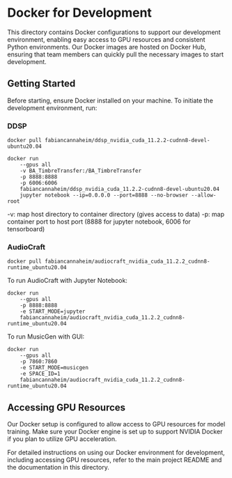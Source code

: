 # Docker for Development

This directory contains Docker configurations to support our development environment, enabling easy access to GPU resources and consistent Python environments. Our Docker images are hosted on Docker Hub, ensuring that team members can quickly pull the necessary images to start development.

## Getting Started

Before starting, ensure Docker  installed on your machine. To initiate the development environment, run:

### DDSP
```
docker pull fabiancannaheim/ddsp_nvidia_cuda_11.2.2-cudnn8-devel-ubuntu20.04
```
```
docker run 
    --gpus all 
    -v BA_TimbreTransfer:/BA_TimbreTransfer 
    -p 8888:8888 
    -p 6006:6006 
    fabiancannaheim/ddsp_nvidia_cuda_11.2.2-cudnn8-devel-ubuntu20.04
    jupyter notebook --ip=0.0.0.0 --port=8888 --no-browser --allow-root
```

-v: map host directory to container directory (gives access to data)
-p: map container port to host port (8888 for jupyter notebook, 6006 for tensorboard)

### AudioCraft
```
docker pull fabiancannaheim/audiocraft_nvidia_cuda_11.2.2_cudnn8-runtime_ubuntu20.04
```
To run AudioCraft with Jupyter Notebook:<br>
```
docker run 
    --gpus all 
    -p 8888:8888
    -e START_MODE=jupyter 
    fabiancannaheim/audiocraft_nvidia_cuda_11.2.2_cudnn8-runtime_ubuntu20.04
```
To run MusicGen with GUI:<br>
```
docker run 
    --gpus all 
    -p 7860:7860 
    -e START_MODE=musicgen 
    -e SPACE_ID=1 
    fabiancannaheim/audiocraft_nvidia_cuda_11.2.2_cudnn8-runtime_ubuntu20.04
```
 
## Accessing GPU Resources

Our Docker setup is configured to allow access to GPU resources for model training. Make sure your Docker engine is set up to support NVIDIA Docker if you plan to utilize GPU acceleration.

For detailed instructions on using our Docker environment for development, including accessing GPU resources, refer to the main project README and the documentation in this directory.
